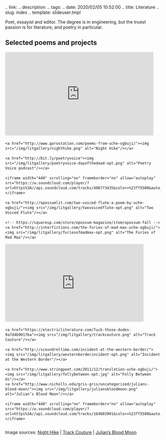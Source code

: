 .. link: 
.. description: 
.. tags: 
.. date: 2020/02/05 10:52:00
.. title: Literature
.. slug: index
.. template: slideuser.tmpl

Poet, essayist and editor. The degree is in engineering, but the truest passion is for literature, and poetry in particular.

## Selected poems and projects

<div class="row"> 
  <div class="column">
    <iframe width="480" height="270" src="https://www.youtube.com/embed/rZIK2FihCeE" frameborder="0" allow="accelerometer; autoplay; encrypted-media; gyroscope; picture-in-picture" allowfullscreen></iframe>

    <a href="http://www.garostation.com/poems-from-uche-ogbuji/"><img src="/img/litgallery/nighthike.png" alt="Night Hike"/></a>

    <a href="http://bit.ly/poetryvoice"><img src="/img/litgallery/poetryvoice-dayofthedead-opt.png" alt="Poetry Voice podcast"/></a>

    <iframe width="440" scrolling="no" frameborder="no" allow="autoplay" src="https://w.soundcloud.com/player/?url=https%3A//api.soundcloud.com/tracks/406773435&color=%23ff5500&auto_play=false&hide_related=false&show_comments=true&show_user=true&show_reposts=false&show_teaser=true&visual=true"></iframe>

    <a href="http://opossumlit.com/two-voiced-flute-a-poem-by-uche-ogbuji/"><img src="/img/litgallery/twovoicedflute-opt.png" alt="Two Voiced Flute"/></a>

    <!-- https://squareup.com/store/opossum-magazine/item/opossum-fall -->
    <a href="http://interfictions.com/the-furies-of-mad-max-uche-ogbuji/"><img src="/img/litgallery/furiesofmadmax-opt.png" alt="The Furies of Mad Max"/></a>
  </div>
  <div class="column">
    <iframe width="448" height="252" src="https://www.youtube.com/embed/BfFWoBGz8Mg" frameborder="0" allow="accelerometer; autoplay; encrypted-media; gyroscope; picture-in-picture" allowfullscreen></iframe>

    <a href="https://electricliterature.com/fuck-those-dudes-9a7d4b9017ba"><img src="/img/litgallery/trackcouture.png" alt="Track Couture"/></a>

    <a href="http://scoundreltime.com/incident-at-the-western-border/"><img src="/img/litgallery/westernborderincident-opt.png" alt="Incident at the Western Border"/></a>

    <a href="http://www.stringpoet.com/2011/12/translation-uche-ogbuji/"><img src="/img/litgallery/follybetween-opt.jpg" alt="Folly Between Us"/></a>
    <a href="http://www.nicholls.edu/gris-gris/uncategorized/julians-blood-moon/"><img src="/img/litgallery/juliansbloodmoon.png" alt="Julian’s Blood Moon"/></a>

    <iframe width="440" scrolling="no" frameborder="no" allow="autoplay" src="https://w.soundcloud.com/player/?url=https%3A//api.soundcloud.com/tracks/164803901&color=%23ff5500&auto_play=false&hide_related=false&show_comments=true&show_user=true&show_reposts=false&show_teaser=true&visual=true"></iframe>
  </div>
</div>


Image sources: [Night Hike](https://www.flickr.com/photos/alex1derr/27876626853/) | [Track Couture](https://www.metmuseum.org/toah/works-of-art/14.130.12/) | [Julian’s Blood Moon](https://www.flickr.com/photos/131661046@N07/43690775762/)


<!--
---
-->
